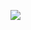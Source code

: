 
<!--Upload failed, remote server returned an error: File is over the size limit-->


![](https://i.imgur.com/82th5GA.gif)

